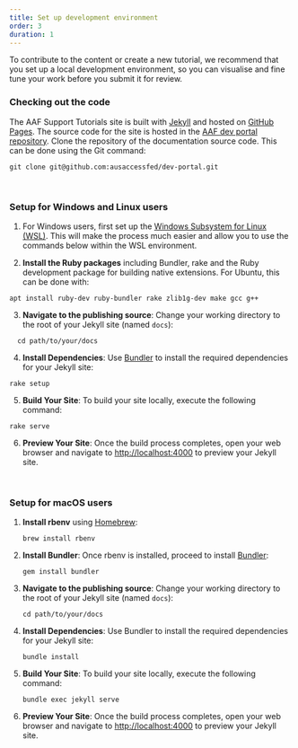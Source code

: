 ```yaml
---
title: Set up development environment
order: 3
duration: 1
---
```


To contribute to the content or create a new tutorial, we recommend that you set up a local development environment, so you can visualise and fine tune your work before you submit it for review.
<br>

### Checking out the code
The AAF Support Tutorials site is built with [Jekyll](https://jekyllrb.com/) and hosted on [GitHub Pages](https://pages.github.com/). The source code for the site is hosted in the [AAF dev portal repository](https://github.com/ausaccessfed/dev-portal).
Clone the repository of the documentation source code. This can be done using the Git command:

```shell
git clone git@github.com:ausaccessfed/dev-portal.git
```

<br>

### Setup for Windows and Linux users

1. For Windows users, first set up the [Windows Subsystem for Linux (WSL)](https://docs.microsoft.com/en-us/windows/wsl/install). This will make the process much easier and allow you to use the commands below within the WSL environment.

2. **Install the Ruby packages** including Bundler, rake and the Ruby development package for building native extensions. For Ubuntu, this can be done with:
```shell
apt install ruby-dev ruby-bundler rake zlib1g-dev make gcc g++
```

3. **Navigate to the publishing source**: Change your working directory to the root of your Jekyll site (named `docs`):
```shell
  cd path/to/your/docs
```

4. **Install Dependencies**: Use [Bundler](https://bundler.io/) to install the required dependencies for your Jekyll site:
```shell
rake setup
```

5. **Build Your Site**: To build your site locally, execute the following command:
```shell
rake serve
```

6. **Preview Your Site**: Once the build process completes, open your web browser and navigate to [http://localhost:4000](http://localhost:4000) to preview your Jekyll site.

<br>

### Setup for macOS users

1. **Install rbenv** using [Homebrew](https://brew.sh/):
    ```shell
    brew install rbenv
    ```

2. **Install Bundler**: Once rbenv is installed, proceed to install [Bundler](https://bundler.io/):
    ```shell
    gem install bundler
    ```

3. **Navigate to the publishing source**: Change your working directory to the root of your Jekyll site (named `docs`):
    ```shell
    cd path/to/your/docs
    ```

4. **Install Dependencies**: Use Bundler to install the required dependencies for your Jekyll site:
    ```shell
    bundle install
    ```

5. **Build Your Site**: To build your site locally, execute the following command:
    ```shell
    bundle exec jekyll serve
    ```

6. **Preview Your Site**: Once the build process completes, open your web browser and navigate to [http://localhost:4000](http://localhost:4000) to preview your Jekyll site.

